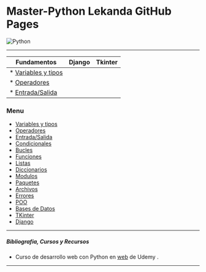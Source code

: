 # Master-Python Lekanda GitHub Pages
![Python](imagenes/python.ico)


---

|               Fundamentos                   |                   Django                |                   Tkinter                      |
|               -----------                   |                   ------                |                   -------                      |
|  * [Variables y tipos](variables_tipo.md)   |                                         |                                                |
|  * [Operadores](operadores.md)              |                                         |                                                |
|   * [Entrada/Salida](entrada-salida.md)     |                                         |                                                |







### Menu    
* [Variables y tipos](variables_tipo.md)
* [Operadores](operadores.md)
* [Entrada/Salida](entrada-salida.md)
* [Condicionales](condicionales.md)
* [Bucles](bucles.md)
* [Funciones](funciones.md)
* [Listas](listas.md)
* [Diccionarios](diccionarios.md)
* [Modulos](modulos.md)
* [Paquetes](paquetes.md)
* [Archivos](archivos.md)
* [Errores](errores.md)
* [POO](poo.md)
* [Bases de Datos](db.md)
* [TKinter](tkinter.md)
* [Django](django.md)


---


##### Bibliografia, Cursos y Recursos   
- Curso de desarrollo web con Python en [web](https://www.udemy.com/course/master-en-python-aprender-python-django-flask-y-tkinter/) de Udemy .


---   
